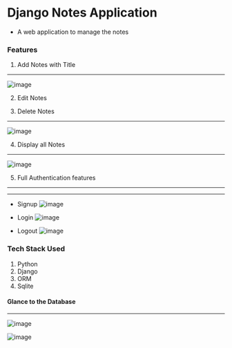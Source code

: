 # Django Notes Application
* A web application to manage the notes

### Features
1. Add Notes with Title
----------------------
![image](https://user-images.githubusercontent.com/49094337/195837194-613ae80a-854a-4d7b-a63c-c7dbd66a0478.png)

2. Edit Notes

3. Delete Notes
----------------------
![image](https://user-images.githubusercontent.com/49094337/195837266-ab229158-5a5b-49e4-9344-0789a82ac9c0.png)

4. Display all Notes
----------------------
![image](https://user-images.githubusercontent.com/49094337/195836189-3aed24cb-bdd3-4b8f-9019-70ddeda461d7.png)

5. Full Authentication features
--------------------------
----------------------
* Signup
![image](https://user-images.githubusercontent.com/49094337/195836508-6177174d-f52d-4e9a-a5c7-093042d0ca9d.png)

* Login
![image](https://user-images.githubusercontent.com/49094337/195836788-464f89ed-68f3-4d49-922a-4dd25c613151.png)

* Logout
![image](https://user-images.githubusercontent.com/49094337/195836947-6152ef44-6234-41f1-89ad-e6494e2831b5.png)


### Tech Stack Used
1. Python
2. Django
3. ORM
4. Sqlite

#### Glance to the Database
-------------------------
![image](https://user-images.githubusercontent.com/49094337/195837826-7f3cfa28-77e9-4b7a-b381-124ab70864b4.png)

![image](https://user-images.githubusercontent.com/49094337/195838417-4f62bac8-958e-4354-bebd-155c7de9d0b0.png)
